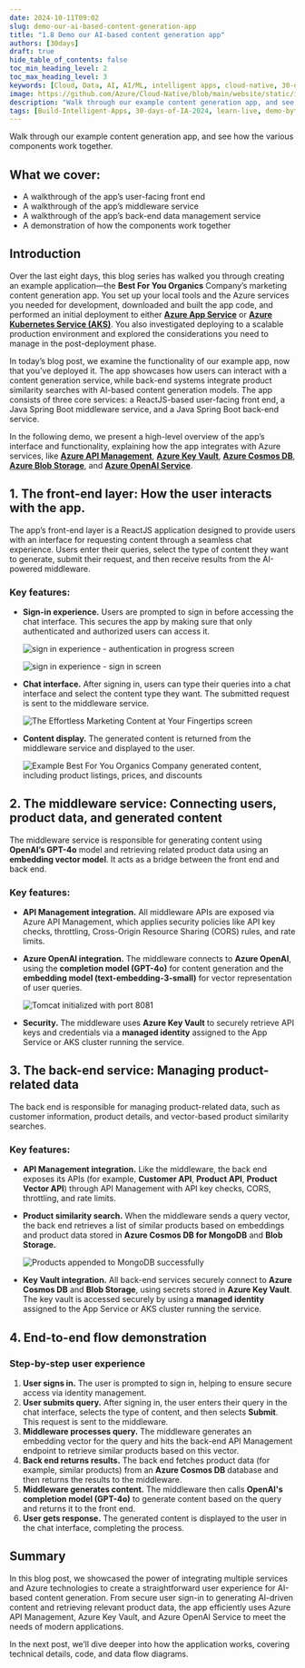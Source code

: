 ```yaml
---
date: 2024-10-11T09:02
slug: demo-our-ai-based-content-generation-app
title: "1.8 Demo our AI-based content generation app"
authors: [30days]
draft: true
hide_table_of_contents: false
toc_min_heading_level: 2
toc_max_heading_level: 3
keywords: [Cloud, Data, AI, AI/ML, intelligent apps, cloud-native, 30-days-2024, 30-days, enterprise apps, digital experiences, app modernization, serverless, ai apps]
image: https://github.com/Azure/Cloud-Native/blob/main/website/static/img/ogImage.png
description: "Walk through our example content generation app, and see how the various components work together." 
tags: [Build-Intelligent-Apps, 30-days-of-IA-2024, learn-live, demo-bytes, community-gallery, azure-kubernetes-service, azure-functions, azure-openai, azure-container-apps, azure-cosmos-db, github-copilot, github-codespaces, github-actions]
---
```


<head> 
  <meta property="og:url" content="https://azure.github.io/cloud-native/demo-our-ai-based-content-generation-app"/>
  <meta property="og:type" content="website"/>
  <meta property="og:title" content="**Build Intelligent Apps | AI Apps on Azure"/>
  <meta property="og:description" content="Walk through our example content generation app, and see how the various components work together."/>
  <meta property="og:image" content="https://github.com/Azure/Cloud-Native/blob/main/website/static/img/ogImage.png"/>
  <meta name="twitter:url" content="https://azure.github.io/Cloud-Native/demo-our-ai-based-content-generation-app" />
  <meta name="twitter:title" content="**Build Intelligent Apps | AI Apps on Azure" />
  <meta name="twitter:description" content="Walk through our example content generation app, and see how the various components work together." />
  <meta name="twitter:image" content="https://azure.github.io/Cloud-Native/img/ogImage.png" />
  <meta name="twitter:card" content="summary_large_image" />
  <meta name="twitter:creator" content="@devanshidiaries" />
  <link rel="canonical" href="https://azure.github.io/Cloud-Native/demo-our-ai-based-content-generation-app" />
</head>

<!-- End METADATA -->

Walk through our example content generation app, and see how the various components work together.

## What we cover:

- A walkthrough of the app’s user-facing front end
- A walkthrough of the app’s middleware service
- A walkthrough of the app’s back-end data management service
- A demonstration of how the components work together

## Introduction

Over the last eight days, this blog series has walked you through creating an example application—the **Best For You Organics** Company’s marketing content generation app. You set up your local tools and the Azure services you needed for development, downloaded and built the app code, and performed an initial deployment to either **[Azure App Service](https://learn.microsoft.com/azure/app-service/?ocid=biafy25h1_30daysofia_webpage_azuremktg)** or **[Azure Kubernetes Service (AKS)](https://learn.microsoft.com/azure/aks/what-is-aks?ocid=biafy25h1_30daysofia_webpage_azuremktg)**. You also investigated deploying to a scalable production environment and explored the considerations you need to manage in the post-deployment phase.

In today’s blog post, we examine the functionality of our example app, now that you’ve deployed it. The app showcases how users can interact with a content generation service, while back-end systems integrate product similarity searches with AI-based content generation models. The app consists of three core services: a ReactJS-based user-facing front end, a Java Spring Boot middleware service, and a Java Spring Boot back-end service.

In the following demo, we present a high-level overview of the app’s interface and functionality, explaining how the app integrates with Azure services, like **[Azure API Management](https://learn.microsoft.com/azure/api-management/api-management-key-concepts?ocid=biafy25h1_30daysofia_webpage_azuremktg)**, **[Azure Key Vault](https://learn.microsoft.com/azure/key-vault/general/overview?ocid=biafy25h1_30daysofia_webpage_azuremktg)**, **[Azure Cosmos DB](https://learn.microsoft.com/azure/cosmos-db/introduction?ocid=biafy25h1_30daysofia_webpage_azuremktg)**, **[Azure Blob Storage](https://learn.microsoft.com/azure/storage/blobs/storage-blobs-introduction?ocid=biafy25h1_30daysofia_webpage_azuremktg)**, and **[Azure OpenAI Service](https://learn.microsoft.com/azure/ai-services/openai/overview?ocid=biafy25h1_30daysofia_webpage_azuremktg)**.

## 1. The front-end layer: How the user interacts with the app.

The app’s front-end layer is a ReactJS application designed to provide users with an interface for requesting content through a seamless chat experience. Users enter their queries, select the type of content they want to generate, submit their request, and then receive results from the AI-powered middleware.

### Key features:

- **Sign-in experience.** Users are prompted to sign in before accessing the chat interface. This secures the app by making sure that only authenticated and authorized users can access it.

  ![sign in experience - authentication in progress screen](../../static/img/30-days-of-ia-2024/blogs/2024-10-11/1-8-1.png)

  ![sign in experience - sign in screen](../../static/img/30-days-of-ia-2024/blogs/2024-10-11/1-8-2.png)

- **Chat interface.** After signing in, users can type their queries into a chat interface and select the content type they want. The submitted request is sent to the middleware service.

  ![The Effortless Marketing Content at Your Fingertips screen](../../static/img/30-days-of-ia-2024/blogs/2024-10-11/1-8-3.png)

- **Content display.** The generated content is returned from the middleware service and displayed to the user.

  ![Example Best For You Organics Company generated content, including product listings, prices, and discounts](../../static/img/30-days-of-ia-2024/blogs/2024-10-11/1-8-4.png)

## 2. The middleware service: Connecting users, product data, and generated content

The middleware service is responsible for generating content using **OpenAI’s GPT-4o** model and retrieving related product data using an **embedding vector model**. It acts as a bridge between the front end and back end.

### Key features:

- **API Management integration.** All middleware APIs are exposed via Azure API Management, which applies security policies like API key checks, throttling, Cross-Origin Resource Sharing (CORS) rules, and rate limits.
- **Azure OpenAI integration.** The middleware connects to **Azure OpenAI**, using the **completion model (GPT-4o)** for content generation and the **embedding model (text-embedding-3-small)** for vector representation of user queries.

  ![Tomcat initialized with port 8081](../../static/img/30-days-of-ia-2024/blogs/2024-10-11/1-8-5.png)

- **Security.** The middleware uses **Azure Key Vault** to securely retrieve API keys and credentials via a **managed identity** assigned to the App Service or AKS cluster running the service.

## 3. The back-end service: Managing product-related data

The back end is responsible for managing product-related data, such as customer information, product details, and vector-based product similarity searches.

### Key features:

- **API Management integration.** Like the middleware, the back end exposes its APIs (for example, **Customer API**, **Product API**, **Product Vector API**) through API Management with API key checks, CORS, throttling, and rate limits.
- **Product similarity search.** When the middleware sends a query vector, the back end retrieves a list of similar products based on embeddings and product data stored in **Azure Cosmos DB for MongoDB** and **Blob Storage.**

  ![Products appended to MongoDB successfully](../../static/img/30-days-of-ia-2024/blogs/2024-10-11/1-8-6.png)

- **Key Vault integration.** All back-end services securely connect to **Azure Cosmos DB** and **Blob Storage**, using secrets stored in **Azure Key Vault**. The key vault is accessed securely by using a **managed identity** assigned to the App Service or AKS cluster running the service.

## 4. End-to-end flow demonstration

### Step-by-step user experience

1. **User signs in.** The user is prompted to sign in, helping to ensure secure access via identity management.
2. **User submits query.** After signing in, the user enters their query in the chat interface, selects the type of content, and then selects **Submit**. This request is sent to the middleware.
3. **Middleware processes query.** The middleware generates an embedding vector for the query and hits the back-end API Management endpoint to retrieve similar products based on this vector.
4. **Back end returns results.** The back end fetches product data (for example, similar products) from an **Azure Cosmos DB** database and then returns the results to the middleware.
5. **Middleware generates content.** The middleware then calls **OpenAI's completion model (GPT-4o)** to generate content based on the query and returns it to the front end.
6. **User gets response.** The generated content is displayed to the user in the chat interface, completing the process.

## Summary

In this blog post, we showcased the power of integrating multiple services and Azure technologies to create a straightforward user experience for AI-based content generation. From secure user sign-in to generating AI-driven content and retrieving relevant product data, the app efficiently uses Azure API Management, Azure Key Vault, and Azure OpenAI Service to meet the needs of modern applications.

In the next post, we’ll dive deeper into how the application works, covering technical details, code, and data flow diagrams.